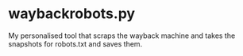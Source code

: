 # waybackrobots.py
My personalised tool that scraps the wayback machine and takes the snapshots for robots.txt and saves them.
